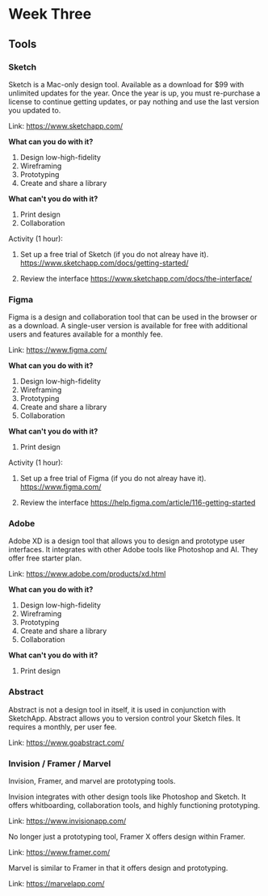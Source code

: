 # Week Three

## Tools

### Sketch

Sketch is a Mac-only design tool. Available as a download for $99 with unlimited updates for the year. Once the year is up, you must re-purchase a license to continue getting updates, or pay nothing and use the last version you updated to.

Link: https://www.sketchapp.com/

**What can you do with it?**

1. Design low-high-fidelity
1. Wireframing
1. Prototyping
1. Create and share a library

**What can't you do with it?**

1. Print design
1. Collaboration

Activity (1 hour): 

1. Set up a free trial of Sketch (if you do not alreay have it). https://www.sketchapp.com/docs/getting-started/

1. Review the interface
https://www.sketchapp.com/docs/the-interface/


### Figma

Figma is a design and collaboration tool that can be used in the browser or as a download. A single-user version is available for free with additional users and features available for a monthly fee.

Link: https://www.figma.com/

**What can you do with it?**

1. Design low-high-fidelity
1. Wireframing
1. Prototyping
1. Create and share a library
1. Collaboration

**What can't you do with it?**

1. Print design

Activity (1 hour): 

1. Set up a free trial of Figma (if you do not alreay have it). https://www.figma.com/

1. Review the interface
https://help.figma.com/article/116-getting-started

### Adobe

Adobe XD is a design tool that allows you to design and prototype user interfaces. It integrates with other Adobe tools like Photoshop and AI. They offer free starter plan.

Link: https://www.adobe.com/products/xd.html

**What can you do with it?**

1. Design low-high-fidelity
1. Wireframing
1. Prototyping
1. Create and share a library
1. Collaboration

**What can't you do with it?**

1. Print design


### Abstract

Abstract is not a design tool in itself, it is used in conjunction with SketchApp. Abstract allows you to version control your Sketch files. It requires a monthly, per user fee.

Link: https://www.goabstract.com/


### Invision / Framer / Marvel

Invision, Framer, and marvel are prototyping tools.

Invision integrates with other design tools like Photoshop and Sketch. It offers whitboarding, collaboration tools, and highly functioning prototyping.

Link: https://www.invisionapp.com/

No longer just a prototyping tool, Framer X offers design within Framer. 

Link: https://www.framer.com/

Marvel is similar to Framer in that it offers design and prototyping. 

Link: https://marvelapp.com/
